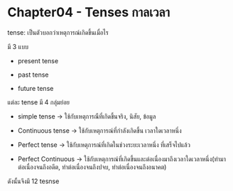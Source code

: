 # Chapter04 - Tenses กาลเวลา

tense: เป็นตัวบอกว่าเหตุการณ์เกิดขึ้นเมื่อไร

มี 3 แบบ

- present tense

- past tense

- future tense

แต่ละ tense มี 4 กลุ่มย่อย

- simple tense -> ใช้กับเหตุการณืที่เกิดขึ้นจริง, นิสัย, ข้อมูล

- Continuous tense -> ใช้กับเหตุการณ์ที่กำลังเกิดขึ้น เวลาใดเวลาหนึ่ง

- Perfect tense -> ใช้กับเหตุการณ์ที่เกิดในช่วงระยะเวลาหนึ่ง ที่เสร็จไปแล้ว

- Perfect Continuous -> ใช้กับเหตุการณ์ที่เกิดขึ้นและต่อเนื่องมาถึงเวลาใดเวลาหนึ่ง(ทำมาต่อเนื่องจนถึงอดีต, ทำต่อเนื่องจนถึงปจบ, ทำต่อเนื่องจนถึงอนาคต)

ดังนั้นจึงมึ 12 tesnse